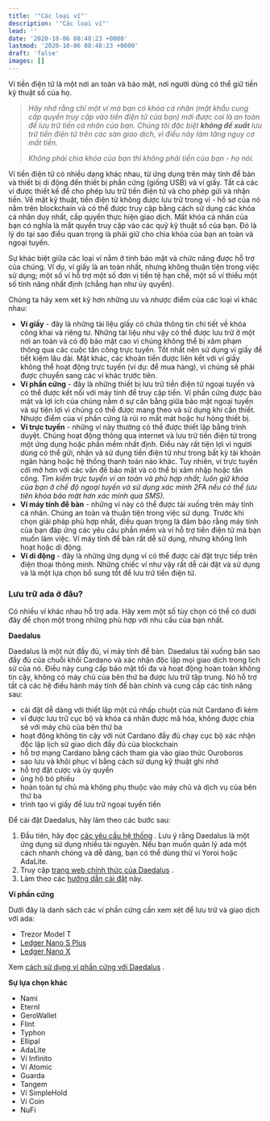 ```yaml
---
title: '"Các loại ví"'
description: '"Các loại ví"'
lead: ''
date: '2020-10-06 08:48:23 +0000'
lastmod: '2020-10-06 08:48:23 +0000'
draft: 'false'
images: []
---
```


Ví tiền điện tử là một nơi an toàn và bảo mật, nơi người dùng có thể giữ tiền kỹ thuật số của họ.

> *Hãy nhớ rằng chỉ một ví mà bạn có khóa cá nhân (mật khẩu cung cấp quyền truy cập vào tiền điện tử của bạn) mới được coi là an toàn để lưu trữ tiền cá nhân của bạn. Chúng tôi đặc biệt **không đề xuất** lưu trữ tiền điện tử trên các sàn giao dịch, vì điều này làm tăng nguy cơ mất tiền.*
>
> *Không phải chìa khóa của bạn thì không phải tiền của bạn - họ nói.*

Ví tiền điện tử có nhiều dạng khác nhau, từ ứng dụng trên máy tính để bàn và thiết bị di động đến thiết bị phần cứng (giống USB) và ví giấy. Tất cả các ví được thiết kế để cho phép lưu trữ tiền điện tử và cho phép gửi và nhận tiền. Về mặt kỹ thuật, tiền điện tử không được lưu trữ trong ví - hồ sơ của nó nằm trên blockchain và có thể được truy cập bằng cách sử dụng các khóa cá nhân duy nhất, cấp quyền thực hiện giao dịch. Mất khóa cá nhân của bạn có nghĩa là mất quyền truy cập vào các quỹ kỹ thuật số của bạn. Đó là lý do tại sao điều quan trọng là phải giữ cho chìa khóa của bạn an toàn và ngoại tuyến.

Sự khác biệt giữa các loại ví nằm ở tính bảo mật và chức năng được hỗ trợ của chúng. Ví dụ, ví giấy là an toàn nhất, nhưng không thuận tiện trong việc sử dụng; một số ví hỗ trợ một số đơn vị tiền tệ hạn chế, một số ví thiếu một số tính năng nhất định (chẳng hạn như ủy quyền).

Chúng ta hãy xem xét kỹ hơn những ưu và nhược điểm của các loại ví khác nhau:

- **Ví giấy** - đây là những tài liệu giấy có chứa thông tin chi tiết về khóa công khai và riêng tư. Những tài liệu như vậy có thể được lưu trữ ở một nơi an toàn và có độ bảo mật cao vì chúng không thể bị xâm phạm thông qua các cuộc tấn công trực tuyến. Tốt nhất nên sử dụng ví giấy để tiết kiệm lâu dài. Mặt khác, các khoản tiền được liên kết với ví giấy không thể hoạt động trực tuyến (ví dụ: để mua hàng), vì chúng sẽ phải được chuyển sang các ví khác trước tiên.
- **Ví phần cứng** - đây là những thiết bị lưu trữ tiền điện tử ngoại tuyến và có thể được kết nối với máy tính để truy cập tiền. Ví phần cứng được bảo mật và lợi ích của chúng nằm ở sự cân bằng giữa bảo mật ngoại tuyến và sự tiện lợi vì chúng có thể được mang theo và sử dụng khi cần thiết. Nhược điểm của ví phần cứng là rủi ro mất mát hoặc hư hỏng thiết bị.
- **Ví trực tuyến** - những ví này thường có thể được thiết lập bằng trình duyệt. Chúng hoạt động thông qua internet và lưu trữ tiền điện tử trong một ứng dụng hoặc phần mềm nhất định. Điều này rất tiện lợi vì người dùng có thể gửi, nhận và sử dụng tiền điện tử như trong bất kỳ tài khoản ngân hàng hoặc hệ thống thanh toán nào khác. Tuy nhiên, ví trực tuyến cởi mở hơn với các vấn đề bảo mật và có thể bị xâm nhập hoặc tấn công. *Tìm kiếm trực tuyến ví an toàn và phù hợp nhất; luôn giữ khóa của bạn ở chế độ ngoại tuyến và sử dụng xác minh 2FA nếu có thể (ưu tiên khóa bảo mật hơn xác minh qua SMS).*
- **Ví máy tính để bàn** - những ví này có thể được tải xuống trên máy tính cá nhân. Chúng an toàn và thuận tiện trong việc sử dụng. Trước khi chọn giải pháp phù hợp nhất, điều quan trọng là đảm bảo rằng máy tính của bạn đáp ứng các yêu cầu phần mềm và ví hỗ trợ tiền điện tử mà bạn muốn làm việc. Ví máy tính để bàn rất dễ sử dụng, nhưng không linh hoạt hoặc di động.
- **Ví di động** - đây là những ứng dụng ví có thể được cài đặt trực tiếp trên điện thoại thông minh. Những chiếc ví như vậy rất dễ cài đặt và sử dụng và là một lựa chọn bổ sung tốt để lưu trữ tiền điện tử.

### Lưu trữ ada ở đâu?

Có nhiều ví khác nhau hỗ trợ ada. Hãy xem một số tùy chọn có thể có dưới đây để chọn một trong những phù hợp với nhu cầu của bạn nhất.

**Daedalus**

Daedalus là một nút đầy đủ, ví máy tính để bàn. Daedalus tải xuống bản sao đầy đủ của chuỗi khối Cardano và xác nhận độc lập mọi giao dịch trong lịch sử của nó. Điều này cung cấp bảo mật tối đa và hoạt động hoàn toàn không tin cậy, không có máy chủ của bên thứ ba được lưu trữ tập trung. Nó hỗ trợ tất cả các hệ điều hành máy tính để bàn chính và cung cấp các tính năng sau:

- cài đặt dễ dàng với thiết lập một cú nhấp chuột của nút Cardano đi kèm
- ví được lưu trữ cục bộ và khóa cá nhân được mã hóa, không được chia sẻ với máy chủ của bên thứ ba
- hoạt động không tin cậy với nút Cardano đầy đủ chạy cục bộ xác nhận độc lập lịch sử giao dịch đầy đủ của blockchain
- hỗ trợ mạng Cardano bằng cách tham gia vào giao thức Ouroboros
- sao lưu và khôi phục ví bằng cách sử dụng kỹ thuật ghi nhớ
- hỗ trợ đặt cược và ủy quyền
- ủng hộ bỏ phiếu
- hoàn toàn tự chủ mà không phụ thuộc vào máy chủ và dịch vụ của bên thứ ba
- trình tạo ví giấy để lưu trữ ngoại tuyến tiền

Để cài đặt Daedalus, hãy làm theo các bước sau:

1. Đầu tiên, hãy đọc [các yêu cầu hệ thống](https://iohk.zendesk.com/hc/en-us/articles/360010496553) . Lưu ý rằng Daedalus là một ứng dụng sử dụng nhiều tài nguyên. Nếu bạn muốn quản lý ada một cách nhanh chóng và dễ dàng, bạn có thể dùng thử ví Yoroi hoặc AdaLite.
2. Truy cập [trang web chính thức của Daedalus](https://daedaluswallet.io/) .
3. Làm theo các [hướng dẫn cài đặt](https://iohk.zendesk.com/hc/en-us/articles/360011602173-Quick-start-guide#:~:text=Go%20to%20https%3A%2F%2Fdaedaluswallet,Daedalus%20wallet%20on%20your%20Machine.) này.

**Ví phần cứng**

Dưới đây là danh sách các ví phần cứng cần xem xét để lưu trữ và giao dịch với ada:

- Trezor Model T
- [Ledger Nano S Plus](https://shop.ledger.com/pages/ledger-nano-s-plus)
- [Ledger Nano X](https://shop.ledger.com/pages/ledger-nano-x)

Xem [cách sử dụng ví phần cứng với Daedalus](https://iohk.zendesk.com/hc/en-us/articles/900004722083-How-to-use-Ledger-and-Trezor-HW-with-Daedalus) .

**Sự lựa chọn khác**

- Nami
- Eternl
- GeroWallet
- Flint
- Typhon
- Ellipal
- AdaLite
- Ví Infinito
- Ví Atomic
- Guarda
- Tangem
- Ví SimpleHold
- Ví Coin
- NuFi
